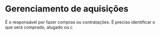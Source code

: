 # Gerenciamento de aquisições

É o responsável por fazer compras ou contratações.
É preciso identificar o que será comprado, alugado ou c
<!--stackedit_data:
eyJoaXN0b3J5IjpbMTcwMjU4NjE3NSwtMjA4ODc0NjYxMiw3Mz
A5OTgxMTZdfQ==
-->